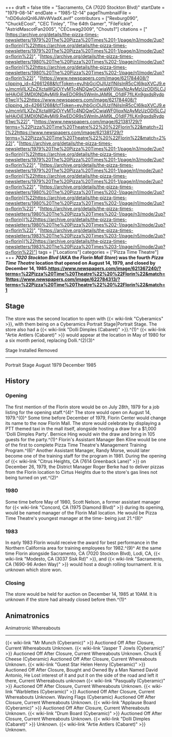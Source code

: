 +++
draft = false
title = "Sacramento, CA (7020 Stockton Blvd)"
startDate = "1979-08-14"
endDate = "1985-12-14"
pageThumbnailFile = "nDD6uIolQnI6JWvWVadX.avif"
contributors = ["Rexburg090", "ChuckECool", "CEC Tinley", "The 64th Gamer", "FileFickle", "AstridMascotFan2005", "CECswag2009", "Chouts1"]
citations = ["[https://archive.org/details/the-pizza-times-newsletters/1979%20The%20Pizza%20Times%201-1/page/n3/mode/2up?q=florin](%22https://archive.org/details/the-pizza-times-newsletters/1979%20The%20Pizza%20Times%201-1/page/n3/mode/2up?q=florin%22)", "[https://archive.org/details/the-pizza-times-newsletters/1980%20The%20Pizza%20Times%202-1/page/n1/mode/2up?q=florin](%22https://archive.org/details/the-pizza-times-newsletters/1980%20The%20Pizza%20Times%202-1/page/n1/mode/2up?q=florin%22)", "[https://www.newspapers.com/image/621784408/?clipping_id=42661268&fcfToken=eyJhbGciOiJIUzI1NiIsInR5cCI6IkpXVCJ9.eyJmcmVlLXZpZXctaWQiOjYyMTc4NDQwOCwiaWF0IjoxNzAyMzUzODI5LCJleHAiOjE3MDI0NDAyMjl9.RwEDOR9s5WmInJAM9L_O1dlF7flLKn9gxdsRydp61wc](%22https://www.newspapers.com/image/621784408/?clipping_id=42661268&fcfToken=eyJhbGciOiJIUzI1NiIsInR5cCI6IkpXVCJ9.eyJmcmVlLXZpZXctaWQiOjYyMTc4NDQwOCwiaWF0IjoxNzAyMzUzODI5LCJleHAiOjE3MDI0NDAyMjl9.RwEDOR9s5WmInJAM9L_O1dlF7flLKn9gxdsRydp61wc%22)", "[https://www.newspapers.com/image/621381729/?terms=%22Pizza%20Time%20Theatre%22%20%22Florin%22&match=2](%22https://www.newspapers.com/image/621381729/?terms=%22Pizza%20Time%20Theatre%22%20%22Florin%22&match=2%22)", "[https://archive.org/details/the-pizza-times-newsletters/1979%20The%20Pizza%20Times%201-1/page/n3/mode/2up?q=florin](%22https://archive.org/details/the-pizza-times-newsletters/1979%20The%20Pizza%20Times%201-1/page/n3/mode/2up?q=florin%22)", "[https://archive.org/details/the-pizza-times-newsletters/1979%20The%20Pizza%20Times%201-1/page/n1/mode/2up?q=florin](%22https://archive.org/details/the-pizza-times-newsletters/1979%20The%20Pizza%20Times%201-1/page/n1/mode/2up?q=florin%22)", "[https://archive.org/details/the-pizza-times-newsletters/1980%20The%20Pizza%20Times%202-1/page/n1/mode/2up?q=florin](%22https://archive.org/details/the-pizza-times-newsletters/1980%20The%20Pizza%20Times%202-1/page/n1/mode/2up?q=florin%22)", "[https://archive.org/details/the-pizza-times-newsletters/1980%20The%20Pizza%20Times%202-1/page/n3/mode/2up?q=florin](%22https://archive.org/details/the-pizza-times-newsletters/1980%20The%20Pizza%20Times%202-1/page/n3/mode/2up?q=florin%22)", "[https://archive.org/details/the-pizza-times-newsletters/1983%20The%20Pizza%20Times%203-1/page/n5/mode/2up?q=florin](%22https://archive.org/details/the-pizza-times-newsletters/1983%20The%20Pizza%20Times%203-1/page/n5/mode/2up?q=florin%22)"]
tags = ["Locations"]
categories = ["Pizza Time Theatre"]
+++
***7020 Stockton Blvd* (AKA the ***Florin Mall Store*) was the fourth *Pizza Time Theatre* location that opened on August 14, 1979, and closed by December 14, 1985.https://www.newspapers.com/image/621367240/?terms=%22Pizza%20Time%20Theatre%22%20%22Florin%22&match=1https://www.newspapers.com/image/622784313/?terms=%22Pizza%20Time%20Theatre%22%20%22Florin%22&match=1****

## Stage

The store was the second location to open with {{< wiki-link "Cyberamics" >}}, with them being on a Cyberamics Portrait Stage|Portrait Stage. The store also had a {{< wiki-link "Dolli Dimples (Cabaret)" >}}.^(1)^ {{< wiki-link "Artie Antlers (Cabaret)" >}} would appear at the location in May of 1980 for a six month period, replacing Dolli.^(2)(3)^

  Stage            Installed     Removed
  ---------------- ------------- ---------------
  Portrait Stage   August 1979   December 1985

## History

### Opening

The first mention of the Florin store would be on July 28th, 1979 for a job listing for the opening staff.^(4)^ The store would open on August 14, 1979.^(0)^
Some time before December of 1979, Florin Center would change its name to the now Florin Mall. The store would celebrate by displaying a PTT themed taxi in the mall itself, alongside hosting a draw for a $1,000 'Dolli Dimples Party'. Bernice Hing would win the draw and bring in 105 guests for the party.^(1)^
Florin's Assistant Manager Ben Kline would be one of the first to complete Pizza Time Theatre's Management Training Program.^(6)^ Another Assistant Manager, Randy Morse, would later become one of the training staff for the program in 1981.
During the opening of {{< wiki-link "Citrus Heights, CA (7614 Greenback Lane)" >}} on December 26, 1979, the District Manager Roger Berke had to deliver pizzas from the Florin location to Cirtus Heights due to the store's gas lines not being turned on yet.^(2)^

### 1980

Some time before May of 1980, Scott Nelson, a former assistant manager for {{< wiki-link "Concord, CA (1975 Diamond Blvd)" >}} during its opening, would be named manager of the Florin Mall location. He would be Pizza Time Theatre's youngest manager at the time- being just 21.^(8)^

### 1983

In early 1983 Florin would receive the award for best performance in the Northern California area for training employees for 1982.^(9)^ At the same time Florin alongside Sacramento, CA (7020 Stockton Blvd), Lodi, CA, {{< wiki-link "Modesto, CA (3037 Sisk Rd)" >}}, and {{< wiki-link "Sacramento, CA (1690-96 Arden Way)" >}} would host a dough rolling tournament. It is unknown which store won.

### Closing

The store would be held for auction on December 14, 1985 at 10AM. It is unknown if the store had already closed before then.^(1)^

## Animatronics

  Animatronic                                                  Whereabouts
  ------------------------------------------------------------ --------------------------------------------------------------------------------------------------------------------------------------------------------------------------------------
  {{< wiki-link "Mr Munch (Cyberamic)" >}}                 Auctioned Off After Closure, Current Whereabouts Unknown.
  {{< wiki-link "Jasper T Jowls (Cyberamic)" >}}           Auctioned Off After Closure, Current Whereabouts Unknown.
  Chuck E Cheese (Cyberamic)                                   Auctioned Off After Closure, Current Whereabouts Unknown.
  {{< wiki-link "Guest Star Helen Henny (Cyberamic)" >}}   Auctioned Off After Closure, Bought and Owned By a Man Named David Antonio, He Lost interest of it and put it on the side of the road and left it there, Current Whereabouts unknown
  {{< wiki-link "Pasqually (Cyberamic)" >}}                Auctioned Off After Closure, Current Whereabouts Unknown.
  {{< wiki-link "Warblettes (Cyberamic)" >}}               Auctioned Off After Closure, Current Whereabouts Unknown.
  Waving Flags (Cyberamic)                                     Auctioned Off After Closure, Current Whereabouts Unknown.
  {{< wiki-link "Applause Board (Cyberamic)" >}}           Auctioned Off After Closure, Current Whereabouts Unknown.
  {{< wiki-link "Drum Board (Cyberamic)" >}}               Auctioned Off After Closure, Current Whereabouts Unknown.
  {{< wiki-link "Dolli Dimples (Cabaret)" >}}              Unknown.
  {{< wiki-link "Artie Antlers (Cabaret)" >}}              Unknown.
